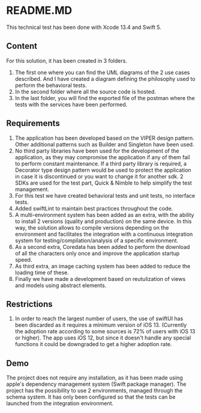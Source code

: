 # README.MD
This technical test has been done with Xcode 13.4 and Swift 5.

## Content
For this solution, it has been created in 3 folders. 
1) The first one where you can find the UML diagrams of the 2 use cases described. And I have created a diagram defining the philosophy used to perform the behavioral tests.
2) In the second folder where all the source code is hosted.
3) In the last folder, you will find the exported file of the postman where the tests with the services have been performed.

## Requirements
1) The application has been developed based on the VIPER design pattern. Other additional patterns such as Builder and Singleton have been used.
2) No third party libraries have been used for the development of the application, as they may compromise the application if any of them fail to perform constant maintenance. If a third party library is required, a Decorator type design pattern would be used to protect the application in case it is discontinued or you want to change it for another sdk.
    2 SDKs are used for the test part, Quick & Nimble to help simplify the test management.
3) For this test we have created behavioral tests and unit tests, no interface tests.
4) Added swiftLint to maintain best practices throughout the code.
5) A multi-environment system has been added as an extra, with the ability to install 2 versions (quality and production) on the same device. In this way, the solution allows to compile versions depending on the environment and facilitates the integration with a continuous integration system for testing/compilation/analysis of a specific environment.
6) As a second extra, Coredata has been added to perform the download of all the characters only once and improve the application startup speed.
7) As third extra, an image caching system has been added to reduce the loading time of these.
8) Finally we have made a development based on reutulization of views and models using abstract elements.

## Restrictions
1) In order to reach the largest number of users, the use of swiftUI has been discarded as it requires a minimum version of iOS 13. (Currently the adoption rate according to some sources is 72% of users with iOS 13 or higher). The app uses iOS 12, but since it doesn't handle any special functions it could be downgraded to get a higher adoption rate.

## Demo
The project does not require any installation, as it has been made using apple's dependency management system (Swift package manager).
The project has the possibility to use 2 environments, managed through the schema system.
It has only been configured so that the tests can be launched from the integration environment.
